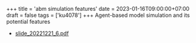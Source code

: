 +++
title = 'abm simulation features'
date = 2023-01-16T09:00:00+07:00
draft = false
tags = ['ku4078']
+++
Agent-based model simulation and its potential features
<!--more-->

+ [slide_20221221_6.pdf](https://zenodo.org/doi/10.5281/zenodo.7445237)
